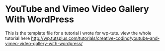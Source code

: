 <h1>YouTube and Vimeo Video Gallery With WordPress </h1>
<p>This is the template file for a tutorial i wrote for wp-tuts. view the whole tutorial here <a href="http://wp.tutsplus.com/tutorials/creative-coding/youtube-and-vimeo-video-gallery-with-wordpress/" target="_blank">http://wp.tutsplus.com/tutorials/creative-coding/youtube-and-vimeo-video-gallery-with-wordpress/</a></p>